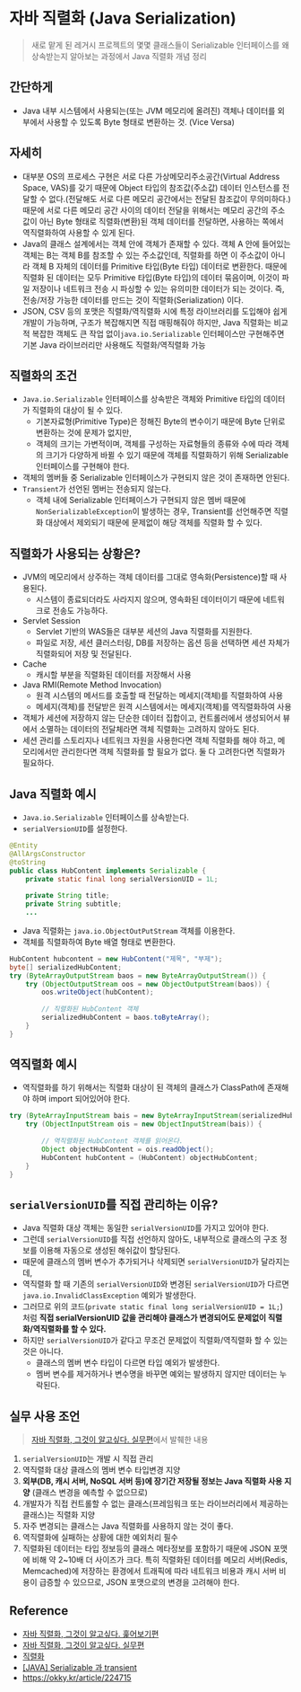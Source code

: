 # 자바 직렬화 (Java Serialization)
>새로 맡게 된 레거시 프로젝트의 몇몇 클래스들이 Serializable 인터페이스를 왜 상속받는지 알아보는 과정에서 Java 직렬화 개념 정리

## 간단하게
- Java 내부 시스템에서 사용되는(또는 JVM 메모리에 올려진) 객체나 데이터를 외부에서 사용할 수 있도록 Byte 형태로 변환하는 것. (Vice Versa)

## 자세히
- 대부분 OS의 프로세스 구현은 서로 다른 가상메모리주소공간(Virtual Address Space, VAS)를 갖기 때문에 Object 타입의 참조값(주소값) 데이터 인스턴스를 전달할 수 없다.(전달해도 서로 다른 메모리 공간에서는 전달된 참조값이 무의미하다.) 때문에 서로 다른 메모리 공간 사이의 데이터 전달을 위해서는 메모리 공간의 주소값이 아닌 Byte 형태로 직렬화(변환)된 객체 데이터를 전달하면, 사용하는 쪽에서 역직렬화하여 사용할 수 있게 된다.
- Java의 클래스 설계에서는 객체 안에 객체가 존재할 수 있다. 객체 A 안에 들어있는 객체는 B는 객체 B를 참조할 수 있는 주소값인데, 직렬화를 하면 이 주소값이 아니라 객체 B 자체의 데이터를 Primitive 타입(Byte 타입) 데이터로 변환한다. 때문에 직렬화 된 데이터는 모두 Primitive 타입(Byte 타입)의 데이터 묶음이며, 이것이 파일 저장이나 네트워크 전송 시 파싱할 수 있는 유의미한 데이터가 되는 것이다. 즉, 전송/저장 가능한 데이터를 만드는 것이 직렬화(Serialization) 이다.
- JSON, CSV 등의 포맷은 직렬화/역직렬화 시에 특정 라이브러리를 도입해야 쉽게 개발이 가능하며, 구조가 복잡해지면 직접 매핑해줘야 하지만, Java 직렬화는 비교적 복잡한 객체도 큰 작업 없이`java.io.Serializable` 인터페이스만 구현해주면 기본 Java 라이브러리만 사용해도 직렬화/역직렬화 가능

## 직렬화의 조건
- `Java.io.Serializable` 인터페이스를 상속받은 객체와 Primitive 타입의 데이터가 직렬화의 대상이 될 수 있다.
  - 기본자료형(Primitive Type)은 정해진 Byte의 변수이기 때문에 Byte 단위로 변환하는 것에 문제가 없지만,
  - 객체의 크기는 가변적이며, 객체를 구성하는 자료형들의 종류와 수에 따라 객체의 크기가 다양하게 바뀔 수 있기 때문에 객체를 직렬화하기 위해 Serializable 인터페이스를 구현해야 한다.
- 객체의 멤버들 중 Serializable 인터페이스가 구현되지 않은 것이 존재하면 안된다.
- `Transient`가 선언된 멤버는 전송되지 않는다.
  - 객체 내에 Serializable 인터페이스가 구현되지 않은 멤버 때문에 `NonSerializableException`이 발생하는 경우, Transient를 선언해주면 직렬화 대상에서 제외되기 때문에 문제없이 해당 객체를 직렬화 할 수 있다.

## 직렬화가 사용되는 상황은?
- JVM의 메모리에서 상주하는 객체 데이터를 그대로 영속화(Persistence)할 때 사용된다.
  - 시스템이 종료되더라도 사라지지 않으며, 영속화된 데이터이기 때문에 네트워크로 전송도 가능하다.
- Servlet Session
  - Servlet 기반의 WAS들은 대부분 세션의 Java 직렬화를 지원한다.
  - 파일로 저장, 세션 클러스터링, DB를 저장하는 옵션 등을 선택하면 세션 자체가 직렬화되어 저장 및 전달된다.
- Cache
  - 캐시할 부분을 직렬화된 데이터를 저장해서 사용
- Java RMI(Remote Method Invocation)
  - 원격 시스템의 메서드를 호출할 때 전달하는 메세지(객체)를 직렬화하여 사용
  - 메세지(객체)를 전달받은 원격 시스템에서는 메세지(객체)를 역직렬화하여 사용
- 객체가 세션에 저장하지 않는 단순한 데이터 집합이고, 컨트롤러에서 생성되어서 뷰에서 소멸하는 데이터의 전달체라면 객체 직렬화는 고려하지 않아도 된다.
- 세션 관리를 스토리지나 네트워크 자원을 사용한다면 객체 직렬화를 해야 하고, 메모리에서만 관리한다면 객체 직렬화를 할 필요가 없다. 둘 다 고려한다면 직렬화가 필요하다.

## Java 직렬화 예시
- `Java.io.Serializable` 인터페이스를 상속받는다.
- `serialVersionUID`를 설정한다.
~~~java
@Entity
@AllArgsConstructor
@toString
public class HubContent implements Serializable {
    private static final long serialVersionUID = 1L;
    
    private String title;
    private String subtitle;
    ...
~~~

- Java 직렬화는 `java.io.ObjectOutPutStream` 객체를 이용한다.
- 객체를 직렬화하여 Byte 배열 형태로 변환한다.

~~~java
HubContent hubcontent = new HubContent("제목", "부제");
byte[] serializedHubContent;
try (ByteArrayOutputStream baos = new ByteArrayOutputStream()) {
    try (ObjectOutputStream oos = new ObjectOutputStream(baos)) {
        oos.writeObject(hubContent);
        
        // 직렬화된 HubContent 객체
        serializedHubContent = baos.toByteArray();
    }
}
~~~

## 역직렬화 예시
- 역직렬화를 하기 위해서는 직렬화 대상이 된 객체의 클래스가 ClassPath에 존재해야 하며 import 되어있어야 한다.

~~~java
try (ByteArrayInputStream bais = new ByteArrayInputStream(serializedHubContent)) {
    try (ObjectInputStream ois = new ObjectInputStream(bais)) {
        
        // 역직렬화된 HubContent 객체를 읽어온다.
        Object objectHubContent = ois.readObject();
        HubContent hubContent = (HubContent) objectHubContent;
    }
}
~~~

## `serialVersionUID`를 직접 관리하는 이유?
- Java 직렬화 대상 객체는 동일한 `serialVersionUID`를 가지고 있어야 한다.
- 그런데 `serialVersionUID`를 직접 선언하지 않아도, 내부적으로 클래스의 구조 정보를 이용해 자동으로 생성된 해쉬값이 할당된다.
- 때문에 클래스의 멤버 변수가 추가되거나 삭제되면 `serialVersionUID`가 달라지는데,
- 역직렬화 할 때 기존의 `serialVersionUID`와 변경된 `serialVersionUID`가 다르면 `java.io.InvalidClassException` 예외가 발생한다.
- 그러므로 위의 코드(`private static final long serialVersionUID = 1L;`) 처럼 **직접 serialVersionUID 값을 관리해야 클래스가 변경되어도 문제없이 직렬화/역직렬화를 할 수 있다.**
- 하지만 `serialVersionUID`가 같다고 무조건 문제없이 직렬화/역직렬화 할 수 있는 것은 아니다.
  - 클래스의 멤버 변수 타입이 다르면 타입 예외가 발생한다.
  - 멤버 변수를 제거하거나 변수명을 바꾸면 예외는 발생하지 않지만 데이터는 누락된다.
  
## 실무 사용 조언
>[자바 직렬화, 그것이 알고싶다. 실무편](http://woowabros.github.io/experience/2017/10/17/java-serialize2.html)에서 발췌한 내용

1. `serialVersionUID`는 개발 시 직접 관리
2. 역직렬화 대상 클래스의 멤버 변수 타입변경 지양
3. **외부(DB, 캐시 서버, NoSQL 서버 등)에 장기간 저장될 정보는 Java 직렬화 사용 지양** (클래스 변경을 예측할 수 없으므로)
4. 개발자가 직접 컨트롤할 수 없는 클래스(프레임워크 또는 라이브러리에서 제공하는 클래스)는 직렬화 지양
5. 자주 변경되는 클래스는 Java 직렬화를 사용하지 않는 것이 좋다.
6. 역직렬화에 실패하는 상황에 대한 예외처리 필수
7. 직렬화된 데이터는 타입 정보등의 클래스 메타정보를 포함하기 때문에 JSON 포맷에 비해 약 2~10배 더 사이즈가 크다. 특히 직렬화된 데이터를 메모리 서버(Redis, Memcached)에 저장하는 환경에서 트래픽에 따라 네트워크 비용과 캐시 서버 비용이 급증할 수 있으므로, JSON 포맷으로의 변경을 고려해야 한다.

## Reference
- [자바 직렬화, 그것이 알고싶다. 훑어보기편](http://woowabros.github.io/experience/2017/10/17/java-serialize.html)
- [자바 직렬화, 그것이 알고싶다. 실무편](http://woowabros.github.io/experience/2017/10/17/java-serialize2.html)
- [직렬화](https://j.mearie.org/post/122845365013/serialization#_=_)
- [[JAVA] Serializable 과 transient](https://hyeonstorage.tistory.com/254)
- https://okky.kr/article/224715
